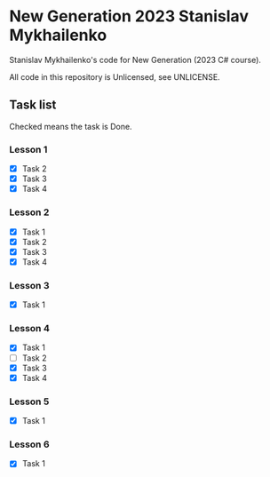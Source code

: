 # New Generation 2023 Stanislav Mykhailenko

Stanislav Mykhailenko's code for New Generation (2023 C# course).

All code in this repository is Unlicensed, see UNLICENSE.

## Task list

Checked means the task is Done.

### Lesson 1

- [x] Task 2
- [x] Task 3
- [x] Task 4

### Lesson 2

- [x] Task 1
- [x] Task 2
- [x] Task 3
- [x] Task 4

### Lesson 3

- [x] Task 1

### Lesson 4

- [x] Task 1
- [ ] Task 2
- [x] Task 3
- [x] Task 4

### Lesson 5

- [x] Task 1

### Lesson 6 

- [x] Task 1
